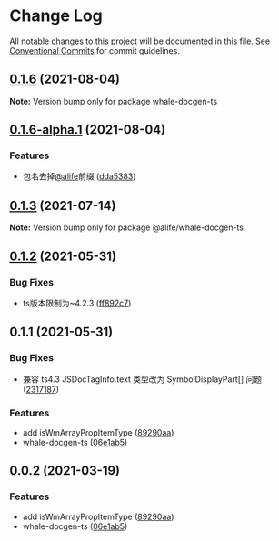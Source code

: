 # Change Log

All notable changes to this project will be documented in this file.
See [Conventional Commits](https://conventionalcommits.org) for commit guidelines.

## [0.1.6](https://gitlab.alibaba-inc.com/whale/whale-docgen/compare/v0.1.6-alpha.1...v0.1.6) (2021-08-04)

**Note:** Version bump only for package whale-docgen-ts





## [0.1.6-alpha.1](https://gitlab.alibaba-inc.com/whale/whale-docgen/compare/v0.1.6-alpha.0...v0.1.6-alpha.1) (2021-08-04)


### Features

* 包名去掉[@alife](https://gitlab.alibaba-inc.com/alife)前缀 ([dda5383](https://gitlab.alibaba-inc.com/whale/whale-docgen/commit/dda5383585a31a7ec7ad985514ca95c83a77c0da))





## [0.1.3](https://gitlab.alibaba-inc.com/whale/whale-docgen/compare/v0.1.2...v0.1.3) (2021-07-14)

**Note:** Version bump only for package @alife/whale-docgen-ts





## [0.1.2](https://gitlab.alibaba-inc.com/whale/whale-docgen/compare/v0.1.1...v0.1.2) (2021-05-31)


### Bug Fixes

* ts版本限制为~4.2.3 ([ff892c7](https://gitlab.alibaba-inc.com/whale/whale-docgen/commit/ff892c78c3043f968f3e2cf0e7b53aa004082037))





## 0.1.1 (2021-05-31)


### Bug Fixes

* 兼容 ts4.3 JSDocTagInfo.text 类型改为 SymbolDisplayPart[] 问题 ([2317187](https://gitlab.alibaba-inc.com/whale/whale-docgen/commit/231718779db976f60b13b143979142d3192954a6))


### Features

* add isWmArrayPropItemType ([89290aa](https://gitlab.alibaba-inc.com/whale/whale-docgen/commit/89290aa5b7b1b6a6f651a6301297af3ab5804f1f))
* whale-docgen-ts ([06e1ab5](https://gitlab.alibaba-inc.com/whale/whale-docgen/commit/06e1ab5ae38ee8b737d9f85ca15588a84b3b7427))





## 0.0.2 (2021-03-19)


### Features

* add isWmArrayPropItemType ([89290aa](https://gitlab.alibaba-inc.com/whale/whale-docgen/commit/89290aa5b7b1b6a6f651a6301297af3ab5804f1f))
* whale-docgen-ts ([06e1ab5](https://gitlab.alibaba-inc.com/whale/whale-docgen/commit/06e1ab5ae38ee8b737d9f85ca15588a84b3b7427))
